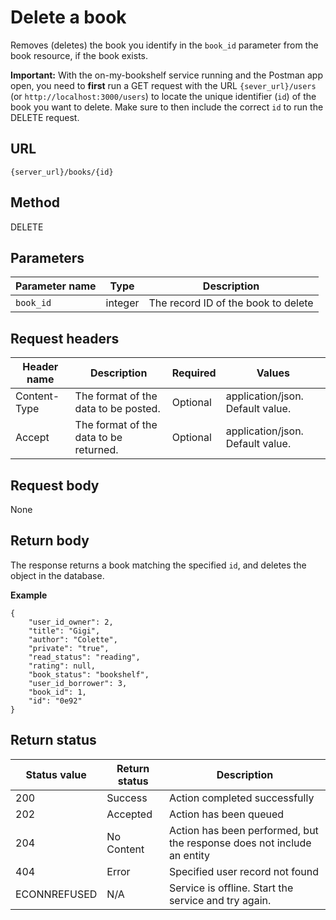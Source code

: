 # Delete a book

Removes (deletes) the book you identify in the `book_id` parameter from the book resource, if the book exists.

**Important:** With the on-my-bookshelf service running and the Postman app open, you need to **first** run a GET request with the URL `{sever_url}/users` (or `http://localhost:3000/users`) to locate the unique identifier (`id`) of the book you want to delete. Make sure to then include the correct `id` to run the DELETE request.

## URL

```shell
{server_url}/books/{id}
```

## Method

DELETE

## Parameters

| Parameter name | Type   | Description |
| -------------- | ------ | ------------ |
| `book_id`      | integer | The record ID of the book to delete |

## Request headers

| Header name | Description | Required | Values |
| -------------- | ------ | ------------ |------------ |
| Content-Type | The format of the data to be posted. | Optional | application/json. Default value.  |
| Accept | The format of the data to be returned. | Optional | application/json. Default value. |

## Request body
None

## Return body

The response returns a book matching the specified `id`, and deletes the object in the database.


**Example**

```
{
    "user_id_owner": 2,
    "title": "Gigi",
    "author": "Colette",
    "private": "true",
    "read_status": "reading",
    "rating": null,
    "book_status": "bookshelf",
    "user_id_borrower": 3,
    "book_id": 1,
    "id": "0e92"
}
```

## Return status

| Status value | Return status | Description |
| ------------- | ----------- | ----------- |
| 200 | Success | Action completed successfully |
| 202 | Accepted| Action has been queued |
| 204 | No Content| Action has been performed, but the response does not include an entity |
| 404 | Error | Specified user record not found |
|  ECONNREFUSED | N/A | Service is offline. Start the service and try again. |